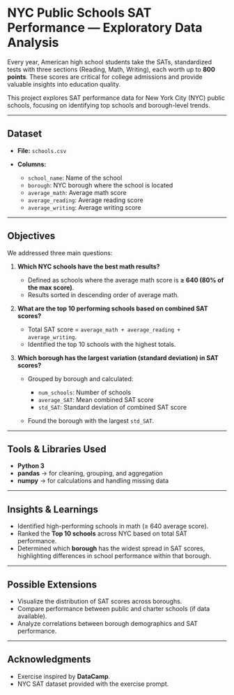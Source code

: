 # NYC Public Schools SAT Performance — Exploratory Data Analysis

Every year, American high school students take the SATs, standardized tests with three sections (Reading, Math, Writing), each worth up to **800 points**. These scores are critical for college admissions and provide valuable insights into education quality.

This project explores SAT performance data for New York City (NYC) public schools, focusing on identifying top schools and borough-level trends.

---

## Dataset

* **File:** `schools.csv`
* **Columns:**

  * `school_name`: Name of the school
  * `borough`: NYC borough where the school is located
  * `average_math`: Average math score
  * `average_reading`: Average reading score
  * `average_writing`: Average writing score

---

## Objectives

We addressed three main questions:

1. **Which NYC schools have the best math results?**

   * Defined as schools where the average math score is **≥ 640 (80% of the max score)**.
   * Results sorted in descending order of average math.

2. **What are the top 10 performing schools based on combined SAT scores?**

   * Total SAT score = `average_math + average_reading + average_writing`.
   * Identified the top 10 schools with the highest totals.

3. **Which borough has the largest variation (standard deviation) in SAT scores?**

   * Grouped by borough and calculated:

     * `num_schools`: Number of schools
     * `average_SAT`: Mean combined SAT score
     * `std_SAT`: Standard deviation of combined SAT score
   * Found the borough with the largest `std_SAT`.

---

## Tools & Libraries Used

* **Python 3**
* **pandas** → for cleaning, grouping, and aggregation
* **numpy** → for calculations and handling missing data

---

## Insights & Learnings

* Identified high-performing schools in math (≥ 640 average score).
* Ranked the **Top 10 schools** across NYC based on total SAT performance.
* Determined which **borough** has the widest spread in SAT scores, highlighting differences in school performance within that borough.

---

## Possible Extensions

* Visualize the distribution of SAT scores across boroughs.
* Compare performance between public and charter schools (if data available).
* Analyze correlations between borough demographics and SAT performance.

---

## Acknowledgments

* Exercise inspired by **DataCamp**.
* NYC SAT dataset provided with the exercise prompt.
